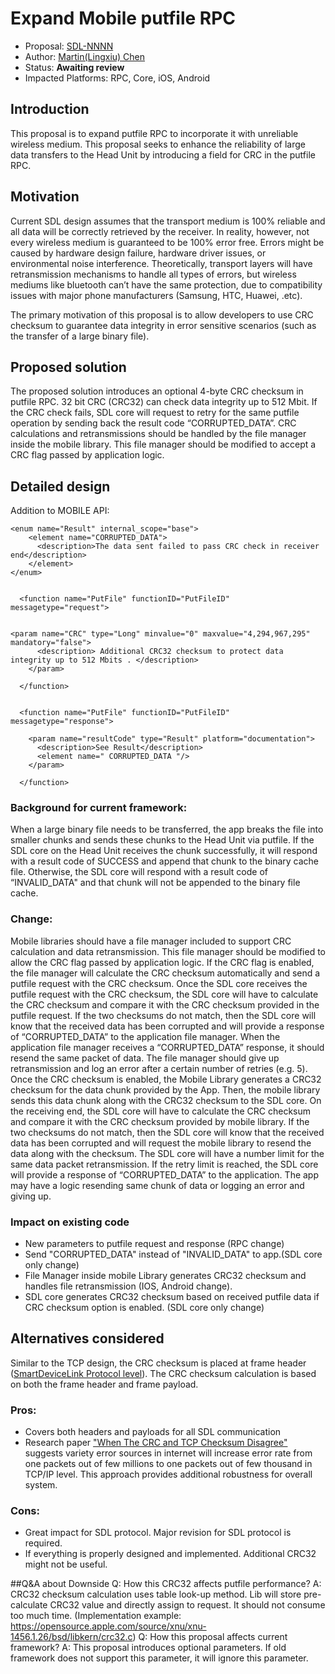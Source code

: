 

# Expand Mobile putfile RPC

* Proposal: [SDL-NNNN](NNNN-filename.md)
* Author: [Martin(Lingxiu) Chen]( https://github.com/lchen139)
* Status: **Awaiting review**
* Impacted Platforms: RPC, Core, iOS, Android

## Introduction

This proposal is to expand putfile RPC to incorporate it with unreliable wireless medium.
This proposal seeks to enhance the reliability of large data transfers to the Head Unit by introducing a field for CRC in the putfile RPC.

## Motivation

Current SDL design assumes that the transport medium is 100% reliable and all data will be correctly retrieved by the receiver. In reality, however, not every wireless medium is guaranteed to be 100% error free. Errors might be caused by hardware design failure, hardware driver issues, or environmental noise interference. Theoretically, transport layers will have retransmission mechanisms to handle all types of errors, but wireless mediums like bluetooth can’t have the same protection, due to compatibility issues with major phone manufacturers (Samsung, HTC, Huawei, .etc).  

The primary motivation of this proposal is to allow developers to use CRC checksum to guarantee data integrity in error sensitive scenarios (such as the transfer of a large binary file).


## Proposed solution

The proposed solution introduces an optional 4-byte CRC checksum in putfile RPC. 32 bit CRC (CRC32) can check data integrity up to 512 Mbit. If the CRC check fails, SDL core will request to retry for the same putfile operation by sending back the result code “CORRUPTED_DATA”. CRC calculations and retransmissions should be handled by the file manager inside the mobile library. This file manager should be modified to accept a CRC flag passed by application logic.

## Detailed design

Addition to MOBILE API:
```
<enum name="Result" internal_scope="base">
    <element name="CORRUPTED_DATA">
      <description>The data sent failed to pass CRC check in receiver end</description>
    </element>
</enum>


  <function name="PutFile" functionID="PutFileID" messagetype="request">

    
<param name="CRC" type="Long" minvalue="0" maxvalue="4,294,967,295" mandatory="false">
      <description> Additional CRC32 checksum to protect data integrity up to 512 Mbits . </description>
    </param>

  </function>
  
 
  <function name="PutFile" functionID="PutFileID" messagetype="response">

    <param name="resultCode" type="Result" platform="documentation">
      <description>See Result</description>
      <element name=" CORRUPTED_DATA "/>
    </param>

  </function> 
```
### Background for current framework:
When a large binary file needs to be transferred, the app breaks the file into smaller chunks and sends these chunks to the Head Unit via putfile. If the SDL core on the Head Unit receives the chunk successfully, it will respond with a result code of SUCCESS and append that chunk to the binary cache file. Otherwise, the SDL core will respond with a result code of “INVALID_DATA" and that chunk will not be appended to the binary file cache. 

### Change:
Mobile libraries should have a file manager included to support CRC calculation and data retransmission. This file manager should be modified to allow the CRC flag passed by application logic. If the CRC flag is enabled, the file manager will calculate the CRC checksum automatically and send a putfile request with the CRC checksum. Once the SDL core receives the putfile request with the CRC checksum, the SDL core will have to calculate the CRC checksum and compare it with the CRC checksum provided in the putfile request. If the two checksums do not match, then the SDL core will know that the received data has been corrupted and will provide a response of “CORRUPTED_DATA” to the application file manager. When the application file manager receives a “CORRUPTED_DATA” response, it should resend the same packet of data. The file manager should give up retransmission and log an error after a certain number of retries (e.g. 5). Once the CRC checksum is enabled, the Mobile Library generates a CRC32 checksum for the data chunk provided by the App. Then, the mobile library sends this data chunk along with the CRC32 checksum to the SDL core.  On the receiving end, the SDL core will have to calculate the CRC checksum and compare it with the CRC checksum provided by mobile library. If the two checksums do not match, then the SDL core will know that the received data has been corrupted and will request the mobile library to resend the data along with the checksum. The SDL core will have a number limit for the same data packet retransmission. If the retry limit is reached, the SDL core will provide a response of “CORRUPTED_DATA” to the application. The app may have a logic resending same chunk of data or logging an error and giving up.

### Impact on existing code
- New parameters to putfile request and response (RPC change) 
- Send "CORRUPTED_DATA" instead of "INVALID_DATA" to app.(SDL core only change)
- File Manager inside mobile Library generates CRC32 checksum and handles file retransmission (IOS, Android change). 
- SDL core generates CRC32 checksum based on received putfile data if CRC checksum option is enabled. (SDL core only change)
	
  


## Alternatives considered

Similar to the TCP design, the CRC checksum is placed at frame header ([SmartDeviceLink Protocol level](https://github.com/smartdevicelink/protocol_spec#22-version-2-frame-header)). The CRC checksum calculation is based on both the frame header and frame payload.

### Pros:
- Covers both headers and payloads for all SDL communication
- Research paper ["When The CRC and TCP Checksum Disagree"](conferences.sigcomm.org/sigcomm/2000/conf/paper/sigcomm2000-9-1.pdf) suggests variety error sources in internet will increase error rate from one packets out of few millions to one packets out of few thousand in TCP/IP level.  This approach provides additional robustness for overall system. 


### Cons:
- Great impact for SDL protocol. Major revision for SDL protocol is required.
- If everything is properly designed and implemented. Additional CRC32 might not be useful.


##Q&A about Downside
Q: How this CRC32 affects putfile performance?
A: CRC32 checksum calculation uses table look-up method. Lib will store pre-calculate CRC32 value and directly assign to request. It should not consume too much time. (Implementation example: https://opensource.apple.com/source/xnu/xnu-1456.1.26/bsd/libkern/crc32.c) 
Q: How this proposal affects current framework?
A: This proposal introduces optional parameters. If old framework does not support this parameter, it will ignore this parameter.

